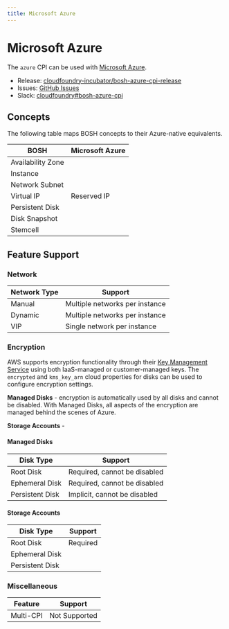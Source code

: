```yaml
---
title: Microsoft Azure
---
```


# Microsoft Azure

The `azure` CPI can be used with [Microsoft Azure](https://azure.microsoft.com/).

 * Release: [cloudfoundry-incubator/bosh-azure-cpi-release](https://github.com/cloudfoundry-incubator/bosh-azure-cpi-release)
 * Issues: [GitHub Issues](https://github.com/cloudfoundry-incubator/bosh-azure-cpi-release/issues)
 * Slack: [cloudfoundry#bosh-azure-cpi](https://cloudfoundry.slack.com/messages/bosh-azure-cpi)


## Concepts

The following table maps BOSH concepts to their Azure-native equivalents.

| BOSH              | Microsoft Azure |
| ----------------- | --------------- |
| Availability Zone |  |
| Instance          |  |
| Network Subnet    |  |
| Virtual IP        | Reserved IP |
| Persistent Disk   |  |
| Disk Snapshot     |  |
| Stemcell          |  |


## Feature Support


### Network

| Network Type | Support |
| ------------ | ------- |
| Manual       | Multiple networks per instance |
| Dynamic      | Multiple networks per instance |
| VIP          | Single network per instance |


### Encryption

AWS supports encryption functionality through their [Key Management Service](https://aws.amazon.com/kms/) using both IaaS-managed or customer-managed keys. The `encrypted` and `kms_key_arn` cloud properties for disks can be used to configure encryption settings.

**Managed Disks** - encryption is automatically used by all disks and cannot be disabled. With Managed Disks, all aspects of the encryption are managed behind the scenes of Azure.

**Storage Accounts** -
#### Managed Disks

| Disk Type       | Support |
| --------------- | ------- |
| Root Disk       | Required, cannot be disabled |
| Ephemeral Disk  | Required, cannot be disabled |
| Persistent Disk | Implicit, cannot be disabled |


#### Storage Accounts

| Disk Type       | Support |
| --------------- | ------- |
| Root Disk       | Required |
| Ephemeral Disk  |  |
| Persistent Disk |  |




### Miscellaneous

| Feature   | Support |
| --------- | ------- |
| Multi-CPI | Not Supported |
